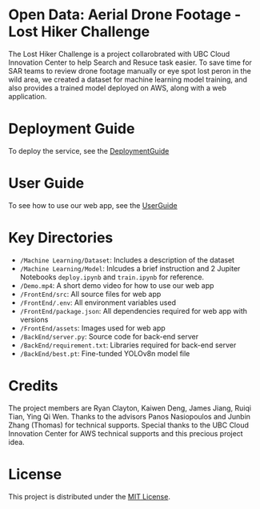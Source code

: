 # Open Data: Aerial Drone Footage - Lost Hiker Challenge

The Lost Hiker Challenge is a project collarobrated with UBC Cloud Innovation Center to help Search and Resuce task easier. To save time for SAR teams to review drone footage manually or eye spot lost peron in the wild area, we created a dataset for machine learning model training, and also provides a trained model deployed on AWS, along with a web application.

# Deployment Guide
To deploy the service, see the [DeploymentGuide](https://github.com/UBC-CIC/Drone-Search-and-Rescue/blob/main/BackEnd/DeploymentGuide.md)

# User Guide
To see how to use our web app, see the [UserGuide](https://github.com/UBC-CIC/Drone-Search-and-Rescue/blob/main/FrontEnd/UserGuide.md)

# Key Directories
- `/Machine Learning/Dataset`: Includes a description of the dataset
- `/Machine Learning/Model`: Inlcudes a brief instruction and 2 Jupiter Notebooks `deploy.ipynb` and `train.ipynb` for reference.
- `/Demo.mp4`: A short demo video for how to use our web app
- `/FrontEnd/src`: All source files for web app
- `/FrontEnd/.env`: All environment variables used
- `/FrontEnd/package.json`: All dependencies required for web app with versions
- `/FrontEnd/assets`: Images used for web app
- `/BackEnd/server.py`: Source code for back-end server
- `/BackEnd/requirement.txt`: Libraries required for back-end server
- `/BackEnd/best.pt`: Fine-tunded YOLOv8n model file

# Credits
The project members are Ryan Clayton, Kaiwen Deng, James Jiang, Ruiqi Tian, Ying Qi Wen. Thanks to the advisors Panos Nasiopoulos and Junbin Zhang (Thomas) for technical supports. Special thanks to the UBC Cloud Innovation Center for AWS technical supports and this precious project idea.

# License
This project is distributed under the [MIT License](https://github.com/UBC-CIC/Drone-Search-and-Rescue/blob/main/LICENSE).

